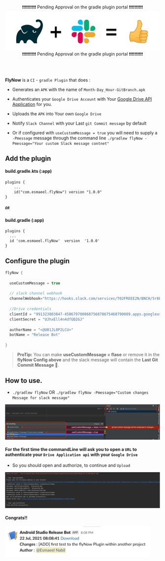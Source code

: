 
<br>
<br>

<p align="center">
❗️❗️❗️❗️❗️❗️❗️❗️❗️❗️  Pending Approval on the gradle plugin portal ❗️❗️❗️❗️❗️❗️❗️❗️❗️❗️
    <img src="./art/banner.png">
    <br>
❗️❗️❗️❗️❗️❗️❗️❗️❗️❗️  Pending Approval on the gradle plugin portal ❗️❗️❗️❗️❗️❗️❗️❗️❗️❗️
</p>
<br>
<br>

**FlyNow** is a `CI` - `gradle Plugin` that does :
-  Generates an `APK` with the name of `Month-Day_Hour-GitBranch.apk`
- Authenticates  your `Google Drive Account` with Your [Google Drive API Application](https://developers.google.com/drive/api/v3/enable-drive-api) for you.
- Uploads the `APK`  into Your own `Google Drive`
- Notify `Slack Channel` with your Last `git Commit message` by default

-  Or if configured with `useCustomMessage = true` you will need to supply a `-Pmessage` message through the command line `./gradlew flyNow -Pmessage="Your custom Slack message contnet"`


## Add the plugin
#### build.gradle.kts (:app)
```
plugins {
    ...
    id("com.esmaeel.flyNow") version "1.0.0"
}

```
##### `OR`
#### build.gradle (:app)
```
plugins {  
  ...
  id 'com.esmaeel.flyNow'  version  '1.0.0'
}
```


## Configure the plugin

```kotlin
flyNow {  

  useCustomMessage = true
    
  // slack channel webhook  
  channelWebhook="https://hooks.slack.com/services/T02FREEE2N/BNCH/5r6HWbFaWE"  
  
  //Drive credentials  
  clientId = "991323803847-458679708868756878675468790089.apps.googleusercontent.com"  
  clientSecret = "UJhxEll4n4dfGD2GJ"  
  
  authorName = "<@U01JL0P2LCU>"  
  botName = "Release Bot"  
  
}
```

> **ProTip:** You can make  **useCustomMessage = flase** or remove it in the **flyNow Config above** and the slack message will contain the **Last Git Commit Message 🥶**.



## How to use.

- `./gradlew flyNow` OR `./gradlew flyNow -Pmessage="Custom changes Message for slack message"`

<p align="start">
    <img src="https://github.com/EsmaeelNabil/FlyNow/blob/master/art/usage.png">
</p>

#### For the first time the commandLine will ask you to open a `URL` to authenticate your `Drive Application api` with your `Google Drive` 
- So you should open and authorize, to continue and `Upload`

<p align="start">
    <img src="https://github.com/EsmaeelNabil/FlyNow/blob/master/art/logs.png">
</p>

#### Congrats!!

<p align="start">
    <img src="https://github.com/EsmaeelNabil/FlyNow/blob/master/art/slackmessage.png" height="100">
</p>
